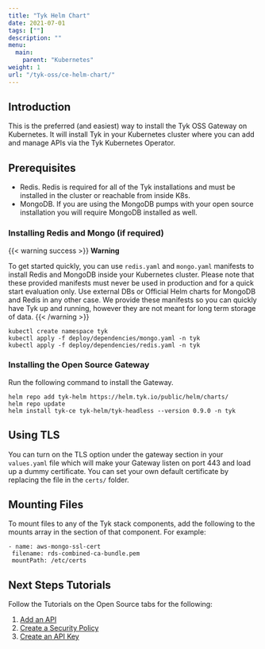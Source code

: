 ```yaml
---
title: "Tyk Helm Chart"
date: 2021-07-01
tags: [""]
description: ""
menu:
  main:
    parent: "Kubernetes"
weight: 1
url: "/tyk-oss/ce-helm-chart/"
---
```


## Introduction

This is the preferred (and easiest) way to install the Tyk OSS Gateway on Kubernetes. It will install Tyk in your Kubernetes cluster where you can add and manage APIs via the Tyk Kubernetes Operator.
## Prerequisites

 - Redis. Redis is required for all of the Tyk installations and must be installed in the cluster or reachable from inside K8s.
 - MongoDB. If you are using the MongoDB pumps with your open source installation you will require MongoDB installed as well.

### Installing Redis and Mongo (if required)

{{< warning  success >}}
**Warning**

To get started quickly, you can use `redis.yaml` and `mongo.yaml` manifests to install Redis and MongoDB inside your Kubernetes cluster. Please note that these provided manifests must never be used in production and for a quick start evaluation only. Use external DBs or Official Helm charts for MongoDB and Redis in any other case. We provide these manifests so you can quickly have Tyk up and running, however they are not meant for long term storage of data.
{{< /warning >}}

```{copy.Wrapper}
kubectl create namespace tyk
kubectl apply -f deploy/dependencies/mongo.yaml -n tyk
kubectl apply -f deploy/dependencies/redis.yaml -n tyk
```
 ### Installing the Open Source Gateway

Run the following command to install the Gateway.

 ```{copy.Wrapper}
helm repo add tyk-helm https://helm.tyk.io/public/helm/charts/
helm repo update
helm install tyk-ce tyk-helm/tyk-headless --version 0.9.0 -n tyk
 ```

 ## Using TLS

 You can turn on the TLS option under the gateway section in your `values.yaml` file which will make your Gateway listen on port 443 and load up a dummy certificate. You can set your own default certificate by replacing the file in the `certs/` folder.

## Mounting Files

To mount files to any of the Tyk stack components, add the following to the mounts array in the section of that component. For example:

 ```{copy.Wrapper}
 - name: aws-mongo-ssl-cert
  filename: rds-combined-ca-bundle.pem
  mountPath: /etc/certs
```

 ## Next Steps Tutorials

Follow the Tutorials on the Open Source tabs for the following:

1. [Add an API](/docs/getting-started/tutorials/create-api/)
2. [Create a Security Policy](/docs/getting-started/tutorials/create-security-policy/)
3. [Create an API Key](/docs/getting-started/tutorials/create-api-key/)